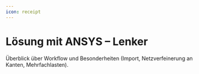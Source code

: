 ```yaml
---
icon: receipt
---
```


# Lösung mit ANSYS – Lenker

Überblick über Workflow und Besonderheiten (Import, Netzverfeinerung an Kanten, Mehrfachlasten).
